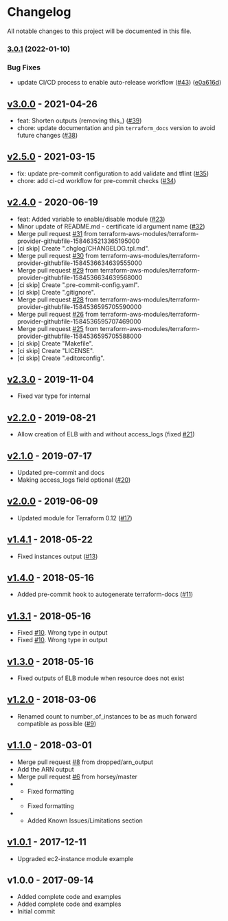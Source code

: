 # Changelog

All notable changes to this project will be documented in this file.

### [3.0.1](https://github.com/terraform-aws-modules/terraform-aws-elb/compare/v3.0.0...v3.0.1) (2022-01-10)


### Bug Fixes

* update CI/CD process to enable auto-release workflow ([#43](https://github.com/terraform-aws-modules/terraform-aws-elb/issues/43)) ([e0a616d](https://github.com/terraform-aws-modules/terraform-aws-elb/commit/e0a616d517fcd4d0e7b88380cc47d96c5e4b08c6))

<a name="v3.0.0"></a>
## [v3.0.0] - 2021-04-26

- feat: Shorten outputs (removing this_) ([#39](https://github.com/terraform-aws-modules/terraform-aws-elb/issues/39))
- chore: update documentation and pin `terraform_docs` version to avoid future changes ([#38](https://github.com/terraform-aws-modules/terraform-aws-elb/issues/38))


<a name="v2.5.0"></a>
## [v2.5.0] - 2021-03-15

- fix: update pre-commit configuration to add validate and tflint ([#35](https://github.com/terraform-aws-modules/terraform-aws-elb/issues/35))
- chore: add ci-cd workflow for pre-commit checks ([#34](https://github.com/terraform-aws-modules/terraform-aws-elb/issues/34))


<a name="v2.4.0"></a>
## [v2.4.0] - 2020-06-19

- feat: Added variable to enable/disable module ([#23](https://github.com/terraform-aws-modules/terraform-aws-elb/issues/23))
- Minor update of README.md - certificate id argument name ([#32](https://github.com/terraform-aws-modules/terraform-aws-elb/issues/32))
- Merge pull request [#31](https://github.com/terraform-aws-modules/terraform-aws-elb/issues/31) from terraform-aws-modules/terraform-provider-githubfile-1584635213365195000
- [ci skip] Create ".chglog/CHANGELOG.tpl.md".
- Merge pull request [#30](https://github.com/terraform-aws-modules/terraform-aws-elb/issues/30) from terraform-aws-modules/terraform-provider-githubfile-1584536634639555000
- Merge pull request [#29](https://github.com/terraform-aws-modules/terraform-aws-elb/issues/29) from terraform-aws-modules/terraform-provider-githubfile-1584536634639568000
- [ci skip] Create ".pre-commit-config.yaml".
- [ci skip] Create ".gitignore".
- Merge pull request [#28](https://github.com/terraform-aws-modules/terraform-aws-elb/issues/28) from terraform-aws-modules/terraform-provider-githubfile-1584536595705590000
- Merge pull request [#26](https://github.com/terraform-aws-modules/terraform-aws-elb/issues/26) from terraform-aws-modules/terraform-provider-githubfile-1584536595707469000
- Merge pull request [#25](https://github.com/terraform-aws-modules/terraform-aws-elb/issues/25) from terraform-aws-modules/terraform-provider-githubfile-1584536595705588000
- [ci skip] Create "Makefile".
- [ci skip] Create "LICENSE".
- [ci skip] Create ".editorconfig".


<a name="v2.3.0"></a>
## [v2.3.0] - 2019-11-04

- Fixed var type for internal


<a name="v2.2.0"></a>
## [v2.2.0] - 2019-08-21

- Allow creation of ELB with and without access_logs (fixed [#21](https://github.com/terraform-aws-modules/terraform-aws-elb/issues/21))


<a name="v2.1.0"></a>
## [v2.1.0] - 2019-07-17

- Updated pre-commit and docs
- Making access_logs field optional ([#20](https://github.com/terraform-aws-modules/terraform-aws-elb/issues/20))


<a name="v2.0.0"></a>
## [v2.0.0] - 2019-06-09

- Updated module for Terraform 0.12 ([#17](https://github.com/terraform-aws-modules/terraform-aws-elb/issues/17))


<a name="v1.4.1"></a>
## [v1.4.1] - 2018-05-22

- Fixed instances output ([#13](https://github.com/terraform-aws-modules/terraform-aws-elb/issues/13))


<a name="v1.4.0"></a>
## [v1.4.0] - 2018-05-16

- Added pre-commit hook to autogenerate terraform-docs ([#11](https://github.com/terraform-aws-modules/terraform-aws-elb/issues/11))


<a name="v1.3.1"></a>
## [v1.3.1] - 2018-05-16

- Fixed [#10](https://github.com/terraform-aws-modules/terraform-aws-elb/issues/10). Wrong type in output
- Fixed [#10](https://github.com/terraform-aws-modules/terraform-aws-elb/issues/10). Wrong type in output


<a name="v1.3.0"></a>
## [v1.3.0] - 2018-05-16

- Fixed outputs of ELB module when resource does not exist


<a name="v1.2.0"></a>
## [v1.2.0] - 2018-03-06

- Renamed count to number_of_instances to be as much forward compatible as possible ([#9](https://github.com/terraform-aws-modules/terraform-aws-elb/issues/9))


<a name="v1.1.0"></a>
## [v1.1.0] - 2018-03-01

- Merge pull request [#8](https://github.com/terraform-aws-modules/terraform-aws-elb/issues/8) from dropped/arn_output
- Add the ARN output
- Merge pull request [#6](https://github.com/terraform-aws-modules/terraform-aws-elb/issues/6) from horsey/master
- - Fixed formatting
- - Fixed formatting
- - Added Known Issues/Limitations section


<a name="v1.0.1"></a>
## [v1.0.1] - 2017-12-11

- Upgraded ec2-instance module example


<a name="v1.0.0"></a>
## v1.0.0 - 2017-09-14

- Added complete code and examples
- Added complete code and examples
- Initial commit


[Unreleased]: https://github.com/terraform-aws-modules/terraform-aws-elb/compare/v3.0.0...HEAD
[v3.0.0]: https://github.com/terraform-aws-modules/terraform-aws-elb/compare/v2.5.0...v3.0.0
[v2.5.0]: https://github.com/terraform-aws-modules/terraform-aws-elb/compare/v2.4.0...v2.5.0
[v2.4.0]: https://github.com/terraform-aws-modules/terraform-aws-elb/compare/v2.3.0...v2.4.0
[v2.3.0]: https://github.com/terraform-aws-modules/terraform-aws-elb/compare/v2.2.0...v2.3.0
[v2.2.0]: https://github.com/terraform-aws-modules/terraform-aws-elb/compare/v2.1.0...v2.2.0
[v2.1.0]: https://github.com/terraform-aws-modules/terraform-aws-elb/compare/v2.0.0...v2.1.0
[v2.0.0]: https://github.com/terraform-aws-modules/terraform-aws-elb/compare/v1.4.1...v2.0.0
[v1.4.1]: https://github.com/terraform-aws-modules/terraform-aws-elb/compare/v1.4.0...v1.4.1
[v1.4.0]: https://github.com/terraform-aws-modules/terraform-aws-elb/compare/v1.3.1...v1.4.0
[v1.3.1]: https://github.com/terraform-aws-modules/terraform-aws-elb/compare/v1.3.0...v1.3.1
[v1.3.0]: https://github.com/terraform-aws-modules/terraform-aws-elb/compare/v1.2.0...v1.3.0
[v1.2.0]: https://github.com/terraform-aws-modules/terraform-aws-elb/compare/v1.1.0...v1.2.0
[v1.1.0]: https://github.com/terraform-aws-modules/terraform-aws-elb/compare/v1.0.1...v1.1.0
[v1.0.1]: https://github.com/terraform-aws-modules/terraform-aws-elb/compare/v1.0.0...v1.0.1
